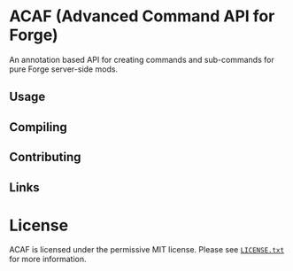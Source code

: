 # ACAF (Advanced Command API for Forge)

An annotation based API for creating commands and sub-commands for pure Forge server-side mods.

## Usage

## Compiling

## Contributing

## Links

# License
ACAF is licensed under the permissive MIT license. Please see [`LICENSE.txt`](https://github.com/danorris709/ACAF/blob/master/LICENSE.txt) for more information.